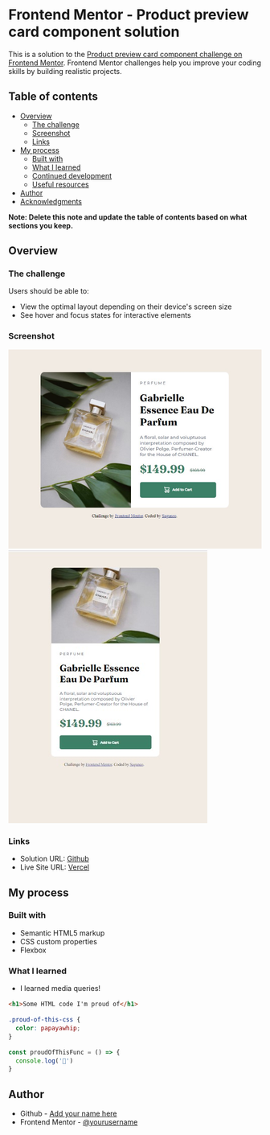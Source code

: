 # Frontend Mentor - Product preview card component solution

This is a solution to the [Product preview card component challenge on Frontend Mentor](https://www.frontendmentor.io/challenges/product-preview-card-component-GO7UmttRfa). Frontend Mentor challenges help you improve your coding skills by building realistic projects. 

## Table of contents

- [Overview](#overview)
  - [The challenge](#the-challenge)
  - [Screenshot](#screenshot)
  - [Links](#links)
- [My process](#my-process)
  - [Built with](#built-with)
  - [What I learned](#what-i-learned)
  - [Continued development](#continued-development)
  - [Useful resources](#useful-resources)
- [Author](#author)
- [Acknowledgments](#acknowledgments)

**Note: Delete this note and update the table of contents based on what sections you keep.**

## Overview

### The challenge

Users should be able to:

- View the optimal layout depending on their device's screen size
- See hover and focus states for interactive elements

### Screenshot

![](./images/desktop-preview.jpg)
![](./images/mobile-preview.jpg)


### Links

- Solution URL: [Github](https://github.com/Saguneo/Product-Preview-Card)
- Live Site URL: [Vercel](https://product-preview-card-six-red.vercel.app/)

## My process

### Built with

- Semantic HTML5 markup
- CSS custom properties
- Flexbox



### What I learned

- I learned media queries!

```html
<h1>Some HTML code I'm proud of</h1>
```
```css
.proud-of-this-css {
  color: papayawhip;
}
```
```js
const proudOfThisFunc = () => {
  console.log('🎉')
}
```

## Author

- Github - [Add your name here](https://www.github.com/saguneo)
- Frontend Mentor - [@yourusername](https://www.frontendmentor.io/profile/Saguneo)

